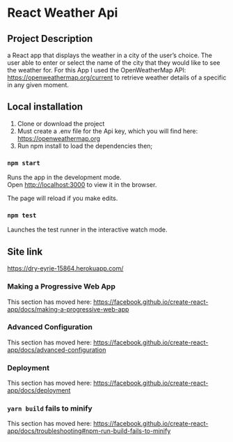 # React Weather Api

## Project Description
a React app that displays the weather in a city of the user’s choice. The user  able to enter or select the name of the city that they
would like to see the weather for. For this App I used the OpenWeatherMap API: https://openweathermap.org/current to retrieve weather 
details of a specific in any given moment.

## Local installation

1. Clone or download the project
2. Must create a .env file for the Api key, which you will find here: https://openweathermap.org
3. Run npm install to load the dependencies then;

### `npm start`

Runs the app in the development mode.<br />
Open [http://localhost:3000](http://localhost:3000) to view it in the browser.

The page will reload if you make edits.<br />

### `npm test`

Launches the test runner in the interactive watch mode.<br />

## Site link 

https://dry-eyrie-15864.herokuapp.com/


### Making a Progressive Web App

This section has moved here: https://facebook.github.io/create-react-app/docs/making-a-progressive-web-app

### Advanced Configuration

This section has moved here: https://facebook.github.io/create-react-app/docs/advanced-configuration

### Deployment

This section has moved here: https://facebook.github.io/create-react-app/docs/deployment

### `yarn build` fails to minify

This section has moved here: https://facebook.github.io/create-react-app/docs/troubleshooting#npm-run-build-fails-to-minify
